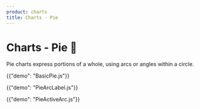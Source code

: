 ```yaml
---
product: charts
title: Charts - Pie
---
```


# Charts - Pie 🚧

<p class="description">Pie charts express portions of a whole, using arcs or angles within a circle.</p>

{{"demo": "BasicPie.js"}}

{{"demo": "PieArcLabel.js"}}

{{"demo": "PieActiveArc.js"}}
